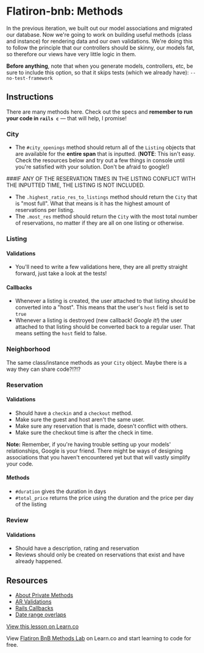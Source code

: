 # Flatiron-bnb: Methods

In the previous iteration, we built out our model associations and migrated our database. Now we're going to work on building useful methods (class and instance) for rendering data and our own validations. We're doing this to follow the principle that our controllers should be skinny, our models fat, so therefore our views have very little logic in them.

**Before anything**, note that when you generate models, controllers, etc, be sure to include this option, so that it skips tests (which we already have): `--no-test-framework`

## Instructions

There are many methods here. Check out the specs and **remember to run your code in `rails c`** — that will help, I promise!

### City

  * The `#city_openings` method should return all of the `Listing` objects that are available for the **entire span** that is inputted. (**NOTE**: This isn't easy. Check the resources below and try out a few things in console until you're satisfied with your solution. Don't be afraid to google!)

 ###IF ANY OF THE RESERVATION TIMES IN THE LISTING CONFLICT WITH THE INPUTTED TIME, THE LISTING IS NOT INCLUDED.

  * The `.highest_ratio_res_to_listings` method should return the `City` that is "most full". What that means is it has the highest amount of reservations per listing.
  * The `.most_res` method should return the `City` with the most total number of reservations, no matter if they are all on one listing or otherwise.

### Listing

#### Validations

  * You'll need to write a few validations here, they are all pretty straight forward, just take a look at the tests!

#### Callbacks

  * Whenever a listing is created, the user attached to that listing should be converted into a "host". This means that the user's `host` field is set to `true`
  * Whenever a listing is destroyed (new callback! _Google it!_) the user attached to that listing should be converted back to a regular user. That means setting the `host` field to false.

### Neighborhood

The same class/instance methods as your `City` object. Maybe there is a way they can share code?!?!?

### Reservation

#### Validations

  * Should have a `checkin` and a `checkout` method.
  * Make sure the guest and host aren't the same user.
  * Make sure any reservation that is made, doesn't conflict with others.
  * Make sure the checkout time is after the check in time.

**Note:** Remember, if you're having trouble setting up your models' relationships, Google is your friend. There might be ways of designing associations that you haven't encountered yet but that will vastly simplify your code.

#### Methods

  * `#duration` gives the duration in days
  * `#total_price` returns the price using the duration and the price per day of the listing

### Review

#### Validations

  * Should have a description, rating and reservation
  * Reviews should only be created on reservations that exist and have already happened.

## Resources

* [About Private Methods](http://stackoverflow.com/a/4293330/2890716)
* [AR Validations](http://guides.rubyonrails.org/active_record_validations.html)
* [Rails Callbacks](http://api.rubyonrails.org/classes/ActiveRecord/Callbacks.html)
* [Date range overlaps](http://stackoverflow.com/questions/325933/determine-whether-two-date-ranges-overlap)

<a href='https://learn.co/lessons/flatiron-bnb-methods' data-visibility='hidden'>View this lesson on Learn.co</a>

<p data-visibility='hidden'>View <a href='https://learn.co/lessons/flatiron-bnb-methods'>Flatiron BnB Methods Lab</a> on Learn.co and start learning to code for free.</p>
